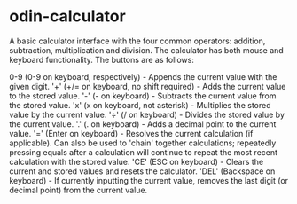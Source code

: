 # odin-calculator
A basic calculator interface with the four common operators: addition, subtraction, 
multiplication and division. The calculator has both mouse and keyboard
functionality. The buttons are as follows:

0-9 (0-9 on keyboard, respectively) - Appends the current value with the given digit.
'+' (+/= on keyboard, no shift required) - Adds the current value to the stored value.
'-' (- on keyboard) - Subtracts the current value from the stored value.
'x' (x on keyboard, not asterisk) - Multiplies the stored value by the current value.
'÷' (/ on keyboard) - Divides the stored value by the current value.
'.' (. on keyboard) - Adds a decimal point to the current value.
'=' (Enter on keyboard) - Resolves the current calculation (if applicable). Can also
    be used to 'chain' together calculations; repeatedly pressing equals after a
    calculation will continue to repeat the most recent calculation with the stored
    value.
'CE' (ESC on keyboard) - Clears the current and stored values and resets the calculator.
'DEL' (Backspace on keyboard) - If currently inputting the current value, removes the
    last digit (or decimal point) from the current value.
